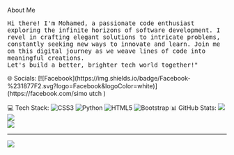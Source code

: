 
 About Me
<p>
  <samp>
    Hi there! I'm Mohamed, a passionate code enthusiast exploring the infinite horizons of software development. I revel in crafting elegant solutions to intricate problems, constantly seeking new ways to innovate and learn. Join me on this digital journey as we weave lines of code into meaningful creations. <br>Let's build a better, brighter tech world together!"
  </samp>
</p>
 🌐 Socials:
[![Facebook](https://img.shields.io/badge/Facebook-%231877F2.svg?logo=Facebook&logoColor=white)](https://facebook.com/simo utch ) 

💻 Tech Stack:
![CSS3](https://img.shields.io/badge/css3-%231572B6.svg?style=for-the-badge&logo=css3&logoColor=white) ![Python](https://img.shields.io/badge/python-3670A0?style=for-the-badge&logo=python&logoColor=ffdd54) ![HTML5](https://img.shields.io/badge/html5-%23E34F26.svg?style=for-the-badge&logo=html5&logoColor=white) ![Bootstrap](https://img.shields.io/badge/bootstrap-%238511FA.svg?style=for-the-badge&logo=bootstrap&logoColor=white)
 📊 GitHub Stats:
![](https://github-readme-stats.vercel.app/api?username=Snachit&theme=gotham&hide_border=false&include_all_commits=false&count_private=false)<br/>
![](https://github-readme-streak-stats.herokuapp.com/?user=Snachit&theme=gotham&hide_border=false)<br/>
![](https://github-readme-stats.vercel.app/api/top-langs/?username=Snachit&theme=gotham&hide_border=false&include_all_commits=false&count_private=false&layout=compact)

---
[![](https://visitcount.itsvg.in/api?id=Snachit&icon=8&color=8)](https://visitcount.itsvg.in)


